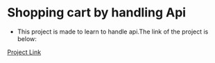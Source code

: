 # Shopping cart by handling Api

- This project is made to learn to handle api.The link of the project is below:

[Project Link](https://react-shopping-cart-app-yasir.netlify.app/)

